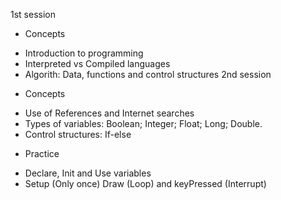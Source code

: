 1st session
- Concepts
* Introduction to programming
* Interpreted vs Compiled languages
* Algorith: Data, functions and control structures
2nd session
- Concepts
* Use of References and Internet searches
* Types of variables: Boolean; Integer; Float; Long; Double.
* Control structures: If-else
- Practice
* Declare, Init and Use variables
* Setup (Only once) Draw (Loop) and keyPressed (Interrupt)

